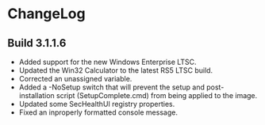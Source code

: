 # ChangeLog #

## Build 3.1.1.6 ##

- Added support for the new Windows Enterprise LTSC.
- Updated the Win32 Calculator to the latest RS5 LTSC build.
- Corrected an unassigned variable.
- Added a -NoSetup switch that will prevent the setup and post-installation script (SetupComplete.cmd) from being applied to the image.
- Updated some SecHealthUI registry properties.
- Fixed an inproperly formatted console message.